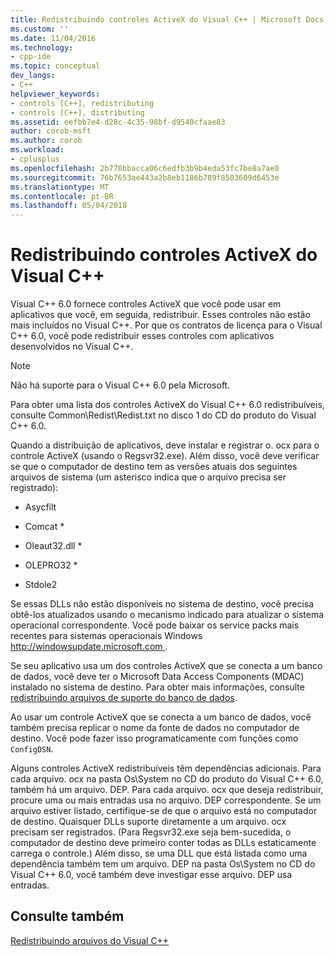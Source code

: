 ```yaml
---
title: Redistribuindo controles ActiveX do Visual C++ | Microsoft Docs
ms.custom: ''
ms.date: 11/04/2016
ms.technology:
- cpp-ide
ms.topic: conceptual
dev_langs:
- C++
helpviewer_keywords:
- controls [C++], redistributing
- controls [C++], distributing
ms.assetid: eefbb7e4-d28c-4c35-98bf-d9540cfaae83
author: corob-msft
ms.author: corob
ms.workload:
- cplusplus
ms.openlocfilehash: 2b770bbacca06c6edfb3b9b4eda53fc7be8a7ae0
ms.sourcegitcommit: 76b7653ae443a2b8eb1186b789f8503609d6453e
ms.translationtype: MT
ms.contentlocale: pt-BR
ms.lasthandoff: 05/04/2018
---
```

# <a name="redistributing-visual-c-activex-controls"></a>Redistribuindo controles ActiveX do Visual C++
Visual C++ 6.0 fornece controles ActiveX que você pode usar em aplicativos que você, em seguida, redistribuir. Esses controles não estão mais incluídos no Visual C++. Por que os contratos de licença para o Visual C++ 6.0, você pode redistribuir esses controles com aplicativos desenvolvidos no Visual C++.  
  
> [!NOTE]
>  Não há suporte para o Visual C++ 6.0 pela Microsoft.  
  
 Para obter uma lista dos controles ActiveX do Visual C++ 6.0 redistribuíveis, consulte Common\Redist\Redist.txt no disco 1 do CD do produto do Visual C++ 6.0.  
  
 Quando a distribuição de aplicativos, deve instalar e registrar o. ocx para o controle ActiveX (usando o Regsvr32.exe). Além disso, você deve verificar se que o computador de destino tem as versões atuais dos seguintes arquivos de sistema (um asterisco indica que o arquivo precisa ser registrado):  
  
-   Asycfilt  
  
-   Comcat *  
  
-   Oleaut32.dll *  
  
-   OLEPRO32 *  
  
-   Stdole2  
  
 Se essas DLLs não estão disponíveis no sistema de destino, você precisa obtê-los atualizados usando o mecanismo indicado para atualizar o sistema operacional correspondente. Você pode baixar os service packs mais recentes para sistemas operacionais Windows [ http://windowsupdate.microsoft.com ](http://windowsupdate.microsoft.com).  
  
 Se seu aplicativo usa um dos controles ActiveX que se conecta a um banco de dados, você deve ter o Microsoft Data Access Components (MDAC) instalado no sistema de destino. Para obter mais informações, consulte [redistribuindo arquivos de suporte do banco de dados](../ide/redistributing-database-support-files.md).  
  
 Ao usar um controle ActiveX que se conecta a um banco de dados, você também precisa replicar o nome da fonte de dados no computador de destino. Você pode fazer isso programaticamente com funções como `ConfigDSN`.  
  
 Alguns controles ActiveX redistribuíveis têm dependências adicionais. Para cada arquivo. ocx na pasta Os\System no CD do produto do Visual C++ 6.0, também há um arquivo. DEP. Para cada arquivo. ocx que deseja redistribuir, procure uma ou mais entradas usa no arquivo. DEP correspondente. Se um arquivo estiver listado, certifique-se de que o arquivo está no computador de destino. Quaisquer DLLs suporte diretamente a um arquivo. ocx precisam ser registrados. (Para Regsvr32.exe seja bem-sucedida, o computador de destino deve primeiro conter todas as DLLs estaticamente carrega o controle.) Além disso, se uma DLL que está listada como uma dependência também tem um arquivo. DEP na pasta Os\System no CD do Visual C++ 6.0, você também deve investigar esse arquivo. DEP usa entradas.  
  
## <a name="see-also"></a>Consulte também  
 [Redistribuindo arquivos do Visual C++](../ide/redistributing-visual-cpp-files.md)